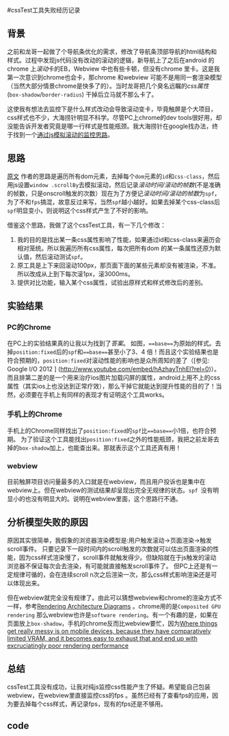 #cssTest工具失败经历记录
## 背景

之前和龙哥一起做了个导航条优化的需求，修改了导航条顶部导航的html结构和样式。过程中发现js代码没有改动的滚动的逻辑，新导航上了之后在android
的chrome 上*滚动*卡的EB，Webview 中也有些卡顿，但没有chrome 里卡。这是我第一次意识到chrome也会卡，那chrome 和webview
可能不是用同一套渲染模型（当然大部分情景chrome是快多了的）。当时龙哥把几个臭名远瞩的*css属性*(`box-shadow`/`border-radius`)
干掉后立马就不那么卡了。

这使我有想法去监控下是什么样式改动会导致滚动变卡，毕竟触屏是个大项目，css样式也不少，大海捞针明显不科学。尽管PC上chrome的dev
tools很好用，却没能告诉开发者究竟是哪一行样式是性能瓶颈。我大海捞针在google找办法，终于找到一个[通过js模拟滚动的监控思路](http://andy.edinborough.org/CSS-Stress-Testing-and-Performance-Profiling)。

## 思路

[原文](http://andy.edinborough.org/CSS-Stress-Testing-and-Performance-Profiling)
作者的思路是遍历所有dom元素，去掉每个`dom`元素的`id`和`css-class`，然后用js设置`window
.scrollBy`去模拟滚动，然后记录*滚动时间/滚动的帧数*(不是准确的帧数，只是onscroll触发的次数）现在为了方便记*滚动时间/滚动的帧数*为`spf`，为了不和`fps`搞混，故意反过来写，当然`spf`越小越好。如果去掉某个css-class后`spf`明显变小，则说明这个css样式产生了不好的影响。

借鉴这个思路，我做了这个cssTest工具，有一下几个修改：
1. 我的目的是找出某一条css属性影响了性能，如果通过id和css-class来遍历会相对笼统。所以我遍历所有css属性，每次把所有dom
的某一条属性还原为默认值，然后滚动测试`spf`。
2. 原工具是上下来回滚动100px，那页面下面的某些元素却没有被渲染，不准。所以改成从上到下每次滚1px，滚3000ms。
3. 提供对比功能，输入某个css属性，试验出原样式和样式修改后的差别。

## 实验结果
### PC的Chrome
在PC上的实验结果真的让我以为找到了*答案*。
如图，`==base==`为原始的样式。去掉`position:fixed`后的`spf`和`==base==`甚至小了3、4
倍！而且这个实验结果也是符合预期的，`position:fixed`对滚动性能的影响也是众所周知的差了（[参见: Google I/O 2012 ]
(http://www.youtube.com/embed/hAzhayTnhEI?rel=0)）。
而且排第二差的是一个用来治疗ios图片加载闪屏的属性，android上用不上的css属性（其实ios上也没达到正常疗效），那么干掉它就能达到提升性能的目的了！当然，必须要在手机上有同样的表现才有证明这个工具works。

### 手机上的Chrome
手机上的Chrome同样找出了`position:fixed`的`spf`比`==base==`小1倍，也符合预期。
为了验证这个工具能找出`position:fixed`之外的性能瓶颈，我把之前龙哥去掉的`box-shadow`加上，也能查出来。那就表示这个工具还真有用！

### webview
目前触屏项目访问量最多的入口就是在webview，而且用户投诉也是集中在webview上。但在webview的测试结果却呈现出完全无规律的状态。`spf
`没有明显小的也没有明显大的。说明在webview里面，这个思路行不通。

## 分析模型失败的原因
原因其实很简单，我假象的浏览器渲染模型是:用户触发滚动->页面渲染->触发scroll事件。
只要记录下一段时间内的scroll触发的次数就可以估出页面渲染的性能，因为css样式渲染慢了，scroll事件就触发得少。但缺陷就在于js触发的滚动
浏览器不保证每次会去渲染，有可能就直接触发scroll事件了。
但PC上还是有一定规律可循的，会在连续scroll n次之后渲染一次，那么css样式影响渲染还是可以体现出来。

但在webview就完全没有规律了。由此可以猜想webview和chrome的渲染方式不一样，参考[Rendering Architecture Diagrams](http://www.chromium.org/developers/design-documents/rendering-architecture-diagrams)
。chrome用的是`Composited GPU rendering` 那么webview也许是`software
rendering`。有一个有趣的是，如果在页面放上`box-shadow`，手机的chrome反而比webview要忙，因为[Where things get
really messy is on mobile devices, because they have comparatively limited VRAM, and it becomes easy to exhaust that and end up with excruciatingly poor rendering performance](http://aerotwist.com/blog/on-translate3d-and-layer-creation-hacks/)

## 总结
cssTest工具没有成功，让我对纯js监控css性能产生了怀疑。希望能自己包装webview，在webview里直接监控css的fps
。虽然已经有了查看fps的应用，因为要去掉每个css样式，再记录fps，现有的fps还是不够用。

## code

